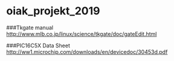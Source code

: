 # oiak_projekt_2019
###Tkgate manual  
http://www.mlb.co.jp/linux/science/tkgate/doc/gateEdit.html  

###PIC16C5X Data Sheet  
http://ww1.microchip.com/downloads/en/devicedoc/30453d.pdf  
